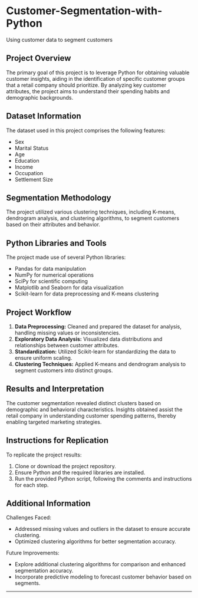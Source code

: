 # Customer-Segmentation-with-Python
Using customer data to segment customers

## Project Overview
The primary goal of this project is to leverage Python for obtaining valuable customer insights, aiding in the identification of specific customer groups that a retail company should prioritize. By analyzing key customer attributes, the project aims to understand their spending habits and demographic backgrounds.

## Dataset Information
The dataset used in this project comprises the following features:
- Sex
- Marital Status
- Age
- Education
- Income
- Occupation
- Settlement Size

## Segmentation Methodology
The project utilized various clustering techniques, including K-means, dendrogram analysis, and clustering algorithms, to segment customers based on their attributes and behavior.

## Python Libraries and Tools
The project made use of several Python libraries:
- Pandas for data manipulation
- NumPy for numerical operations
- SciPy for scientific computing
- Matplotlib and Seaborn for data visualization
- Scikit-learn for data preprocessing and K-means clustering

## Project Workflow
1. **Data Preprocessing:** Cleaned and prepared the dataset for analysis, handling missing values or inconsistencies.
2. **Exploratory Data Analysis:** Visualized data distributions and relationships between customer attributes.
3. **Standardization:** Utilized Scikit-learn for standardizing the data to ensure uniform scaling.
4. **Clustering Techniques:** Applied K-means and dendrogram analysis to segment customers into distinct groups.

## Results and Interpretation
The customer segmentation revealed distinct clusters based on demographic and behavioral characteristics. Insights obtained assist the retail company in understanding customer spending patterns, thereby enabling targeted marketing strategies.

## Instructions for Replication
To replicate the project results:
1. Clone or download the project repository.
2. Ensure Python and the required libraries are installed.
3. Run the provided Python script, following the comments and instructions for each step.

## Additional Information
Challenges Faced:
- Addressed missing values and outliers in the dataset to ensure accurate clustering.
- Optimized clustering algorithms for better segmentation accuracy.

Future Improvements:
- Explore additional clustering algorithms for comparison and enhanced segmentation accuracy.
- Incorporate predictive modeling to forecast customer behavior based on segments.

---

